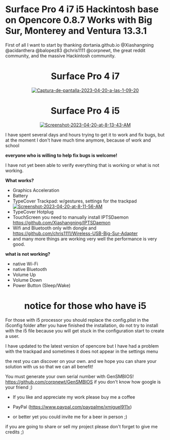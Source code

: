 # Surface Pro 4 i7 i5 Hackintosh base on Opencore 0.8.7 Works with Big Sur, Monterey and Ventura 13.3.1

First of all I want to start by thanking dortania.github.io @Xiashangning @acidanthera @balopez83 @chris1111 @corpnewt, the great reddit community, and the massive Hackintosh community.





<h1 align="center">Surface Pro 4 i7</h1>

 <p align="center"> <a href="https://ibb.co/jkHgYsR"><img src="https://i.ibb.co/SwJRgGr/Captura-de-pantalla-2023-04-20-a-las-1-09-20.png" alt="Captura-de-pantalla-2023-04-20-a-las-1-09-20" border="0" /></a>
 
 
 <h1 align="center">Surface Pro 4 i5</h1>
 
<p align="center"> <a href="https://ibb.co/Kz1SwRd"><img src="https://i.ibb.co/S7LGrWb/Screenshot-2023-04-20-at-8-13-43-AM.png" alt="Screenshot-2023-04-20-at-8-13-43-AM" border="0" /></a>
 
 
I have spent several days and hours trying to get it to work and fix bugs, but at the moment I don't have much time anymore, because of work and school

**everyone who is willing to help fix bugs is welcome!**


I have not yet been able to verify everything that is working or what is not working.








**What works?**


+ Graphics Acceleration
+ Battery
+ TypeCover Trackpad: w/gestures, settings for the trackpad <a href="https://ibb.co/SNqYDFp"><img src="https://i.ibb.co/gysqbkC/Screenshot-2023-04-20-at-8-11-56-AM.png" alt="Screenshot-2023-04-20-at-8-11-56-AM" border="0" /></a>
+ TypeCover Hotplug
+ TouchScreen you need to manually install IPTSDaemon https://github.com/Xiashangning/IPTSDaemon
+ Wifi and Bluetooth only with dongle and https://github.com/chris1111/Wireless-USB-Big-Sur-Adapter
+ and many more things are working very well the performance is very good.


**what is not working?**

+ native Wi-Fi
+ native Bluetooth
+ Volume Up
+ Volume Down
+ Power Button (Sleep/Wake)
 
 
<h1 align="center">notice for those who have i5</h1>
For those with i5 processor you should replace the config.plist in the i5config folder after you have finished the installation, do not try to install with the i5 file because you will get stuck in the configuration start to create a user.
 
 
 
I have updated to the latest version of opencore but I have had a problem with the trackpad and sometimes it does not appear in the settings menu

the rest you can discover on your own. and we hope you can share your solution with us so that we can all benefit!

You must generate your own serial number with GenSMBIOS! https://github.com/corpnewt/GenSMBIOS if you don't know how google is your friend ;)






+ If you like and appreciate my work please buy me a coffee
+ PayPal (https://www.paypal.com/paypalme/xmiguel911x)

+ or better yet you could invite me for a beer in person ;)


if you are going to share or sell my project please don't forget to give me credits ;)
